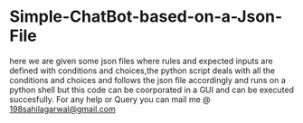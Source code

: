 # Simple-ChatBot-based-on-a-Json-File
here we are given some json files where rules and expected inputs are defined with conditions and choices,the python script deals 
with all the conditions and choices and follows the json file accordingly and runs on a python shell but this code can be coorporated 
in a GUI and can be executed succesfully.
For any help or Query you can mail me @ 198sahilagarwal@gmail.com
